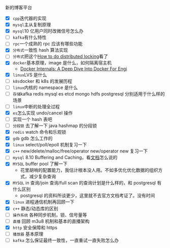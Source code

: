 新的博客平台

- [x] `cpp`迭代器的实现
- [x] `mysql`主从复制原理
- [x] `mysql`10 亿用户同时改微信号怎么办
- [ ] `kafka`有什么特性
- [ ] `rpc`一个成熟的 rpc 应该有哪些功能
- [x] `分布式`一致性 hash 算法实现
- [ ] `分布式`把这个[How to do distributed locking](http://martin.kleppmann.com/2016/02/08/how-to-do-distributed-locking.html)看了
- [x] `docker`基本原理，image 是什么，如何隔离宿主机
  - [Docker Internals: A Deep Dive Into Docker For Engi](http://docker-saigon.github.io/post/Docker-Internals/#how:cb6baf67dddd3a71c07abfd705dc7d4b)
- [x] `linux`LVS 是什么
- [ ] `k8s`docker 和 k8s 的发展历程
- [ ] `linux`内核的 namespace 是什么
- [ ] `存储`kafka redis mysql es etcd mongo hdfs postgresql 分别适用于什么样的场景
- [ ] `linux`中断的处理全过程
- [x] `es`怎么实现 undo/cancel 操作
- [ ] 实现一个 hash 表吧
- [ ] `分段锁` 去了解一下 java hashmap 的分段锁
- [x] `redis` watch 命令和乐观锁
- [x] `gdb` gdb 怎么工作的
- [x] `linux` select/poll/epoll 机制复习一下
- [x] `c++` new/delete/malloc/free/operator new/operator new 复习一下
- [ ] `mysql` 8.10 Buffering and Caching，看[文档](https://dev.mysql.com/doc/refman/5.7/en/buffering-caching.html)怎么说的
- [x] `MYSQL` buffer pool 了解一下
  - 花里胡哨的配置能力，我估计根本没人用。不如多优化优化数据的组织方式，减少复杂查询
- [x] `MYSQL` in 查询/join 查询/full scan 的查询计划是什么样的，和 postgresql 有什么区别
  - postgresql 的资料所谈更少，这里就不去官方文档考证了。没有时间
- [x] `linux` 进程通信机制再回顾一下
- [x] `c++` 静态/动态库的区别
- [ ] `操作系统` 各种同步机制，锁、信号量等
- [ ] `直播` 回顾 m3u8 机制和基本的直播架构
- [x] `http` 安全保障和 https
- [ ] `播放器` 基本原理
- [ ] `kafka` 怎么保证最终一致性，一直重试一直失败怎么办
